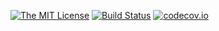 [![The MIT License](https://img.shields.io/badge/license-MIT-orange.svg)](LICENSE.md)
[![Build Status](https://travis-ci.org/LudwigBoess/CodeCoffee_Test.svg?branch=master)](https://travis-ci.org/LudwigBoess/CodeCoffee_Test)
[![codecov.io](https://codecov.io/gh/LudwigBoess/CodeCoffee_Test/coverage.svg?branch=master)](https://codecov.io/gh/LudwigBoess/CodeCoffee_Test?branch=master)